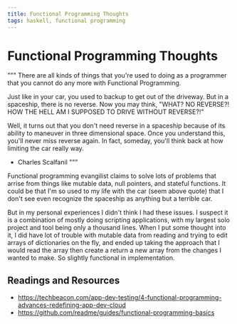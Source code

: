 ```yaml
---
title: Functional Programming Thoughts
tags: haskell, functional programming
---
```


# Functional Programming Thoughts

"""
There are all kinds of things that you're used to doing as a programmer that you cannot do any more with Functional Programming.

Just like in your car, you used to backup to get out of the driveway. But in a spaceship, there is no reverse. Now you may think, "WHAT? NO REVERSE?! HOW THE HELL AM I SUPPOSED TO DRIVE WITHOUT REVERSE?!"

Well, it turns out that you don't need reverse in a spaceship because of its ability to maneuver in three dimensional space. Once you understand this, you'll never miss reverse again. In fact, someday, you'll think back at how limiting the car really way.
- Charles Scalfanil
"""

Functional programming evangilist claims to solve lots of problems that arrise from things like mutable data, null pointers, and stateful functions. It could be that I'm so used to my life with the car (seem above quote) that I don't see even recognize the spaceship as anything but a terrible car. 

But in my personal experiences I didn't think I had these issues. I suspect it is a combination of mostly doing scripting applications, with my largest solo project and tool being only a thousand lines. When I put some thought into it, I did have lot of trouble with mutable data from reading and trying to edit arrays of dictionaries on the fly, and ended up taking the approach that I would read the array then create a return a new array from the changes I wanted to make. So slightly functional in implementation.



## Readings and Resources
* https://techbeacon.com/app-dev-testing/4-functional-programming-advances-redefining-app-dev-cloud
* https://github.com/readme/guides/functional-programming-basics
